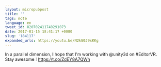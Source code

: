 ```yaml
---
layout: micropubpost
title: ''
tags: note
language: en
tweet_id: 820702411740291073
date: 2017-01-15 18:41:17 +0000
slug: '184117'
expanded_urls: https://youtu.be/N2kG0J9sKKg
---
```

In a parallel dimension, I hope that I'm working with @unity3d on #EditorVR. Stay awesome ! https://t.co/ZdEY8A7QWh
